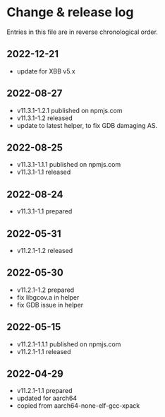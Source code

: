 # Change & release log

Entries in this file are in reverse chronological order.

## 2022-12-21

- update for XBB v5.x

## 2022-08-27

- v11.3.1-1.2.1 published on npmjs.com
- v11.3.1-1.2 released
- update to latest helper, to fix GDB damaging AS.

## 2022-08-25

- v11.3.1-1.1.1 published on npmjs.com
- v11.3.1-1.1 released

## 2022-08-24

- v11.3.1-1.1 prepared

## 2022-05-31

- v11.2.1-1.2 released

## 2022-05-30

- v11.2.1-1.2 prepared
- fix libgcov.a in helper
- fix GDB issue in helper

## 2022-05-15

- v11.2.1-1.1.1 published on npmjs.com
- v11.2.1-1.1 released

## 2022-04-29

- v11.2.1-1.1 prepared
- updated for aarch64
- copied from aarch64-none-elf-gcc-xpack

